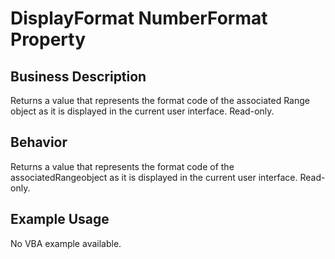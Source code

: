 # DisplayFormat NumberFormat Property

## Business Description
Returns a value that represents the format code of the associated Range object as it is displayed in the current user interface. Read-only.

## Behavior
Returns a value that represents the format code of the associatedRangeobject as it is displayed in the current user interface. Read-only.

## Example Usage
No VBA example available.